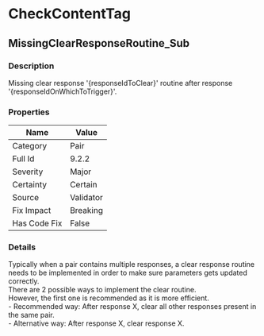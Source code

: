﻿---  
uid: Validator_9_2_2  
---

# CheckContentTag

## MissingClearResponseRoutine\_Sub

### Description

Missing clear response '{responseIdToClear}' routine after response '{responseIdOnWhichToTrigger}'.

### Properties

| Name         | Value     |
| ------------ | --------- |
| Category     | Pair      |
| Full Id      | 9.2.2     |
| Severity     | Major     |
| Certainty    | Certain   |
| Source       | Validator |
| Fix Impact   | Breaking  |
| Has Code Fix | False     |

### Details

Typically when a pair contains multiple responses, a clear response routine needs to be implemented in order to make sure parameters gets updated correctly.  
There are 2 possible ways to implement the clear routine.  
However, the first one is recommended as it is more efficient.  
    \- Recommended way: After response X, clear all other responses present in the same pair.  
    \- Alternative way: After response X, clear response X.
